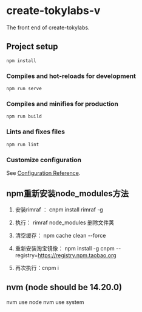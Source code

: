 # create-tokylabs-v

The front end of create-tokylabs.

## Project setup
```
npm install
```

### Compiles and hot-reloads for development
```
npm run serve
```

### Compiles and minifies for production
```
npm run build
```

### Lints and fixes files
```
npm run lint
```

### Customize configuration
See [Configuration Reference](https://cli.vuejs.org/config/).

## npm重新安装node_modules方法
1. 安装rimraf ： cnpm install rimraf -g

2. 执行： rimraf node_modules  删除文件荚 

3. 清空缓存： npm cache clean --force

4. 重新安装淘宝镜像： npm install -g cnpm --registry=https://registry.npm.taobao.org

5. 再次执行：cnpm i

## nvm (node should be 14.20.0)
nvm use node
nvm use system

